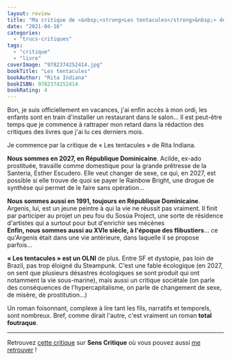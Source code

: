 ```yaml
---
layout: review
title: "Ma critique de «&nbsp;<strong>Les tentacules</strong>&nbsp;» de <em>Rita Indiana</em>"
date: "2021-04-16"
categories: 
  - "trucs-critiques"
tags: 
  - "critique"
  - "livre"
coverImage: "9782374252414.jpg"
bookTitle: "Les tentacules"
bookAuthor: "Rita Indiana"
bookISBN: 9782374252414  
bookRating: 4
---
```


Bon, je suis officiellement en vacances, j'ai enfin accès à mon ordi, les enfants sont en train d'installer un restaurant dans le salon... Il est peut-être temps que je commence à rattraper mon retard dans la rédaction des critiques des livres que j'ai lu ces derniers mois.

Je commence par la critique de « Les tentacules » de Rita Indiana.

**Nous sommes en 2027, en République Dominicaine**. Acilde, ex-ado prostituée, travaille comme domestique pour la grande prêtresse de la Santeria, Esther Escudero. Elle veut changer de sexe, ce qui, en 2027, est possible si elle trouve de quoi se payer le Rainbow Bright, une drogue de synthèse qui permet de le faire sans opération...

**Nous sommes aussi en 1991, toujours en République Dominicaine**. Argenis, lui, est un jeune peintre à qui la vie ne réussit pas vraiment. Il finit par participer au projet un peu fou du Sosúa Project, une sorte de résidence d'artistes qui a surtout pour but d'enrichir ses mécènes  
**Enfin, nous sommes aussi au XVIe siècle, à l'époque des flibustiers**... ce qu'Argenis était dans une vie antérieure, dans laquelle il se propose parfois...

**« Les tentacules » est un OLNI** de plus. Entre SF et dystopie, pas loin de Brazil, pas trop éloigné du Steampunk. C'est une fable écologique (en 2027, on sent que plusieurs désastres écologiques se sont produit qui ont notamment la vie sous-marine), mais aussi un critique sociétale (on parle des conséquences de l'hypercapitalisme, on parle de changement de sexe, de misère, de prostitution...)

Un roman foisonnant, complexe à lire tant les fils, narratifs et temporels, sont nombreux. Bref, comme dirait l'autre, c'est vraiment un roman **total foutraque**.

* * *

Retrouvez [cette critique](https://www.senscritique.com/livre/Les_Tentacules/critique/240152708) sur **Sens Critique** où vous pouvez aussi [me retrouver](http://www.senscritique.com/Arnaud_Malon) !
